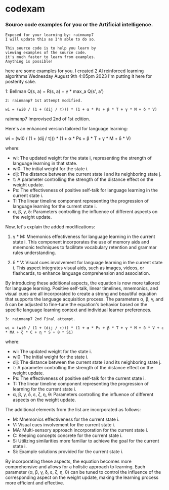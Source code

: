 # codexam
### Source code examples for you or the Artificial intelligence.
````
Exposed for your learning by: rainmanp7
I will update this as I'm able to do so.
````
````
This source code is to help you learn by
viewing examples of the source code.
it's much faster to learn from examples.
Anything is possible!
````
here are some examples for you.
I created 2 AI reinforced learning algorithms
Wednesday August 9th 4:05pm 2023 I'm putting it here 
for posterity sake.

1: Bellman
Q(s, a) = R(s, a) + γ * max_a Q(s', a')
````
2: rainmanp7 1st attempt modified.

wi = (wi0 / (1 + (dij / τ))) * (1 + α * Ps + β * T + γ * M + δ * V)
````
rainmanp7 Improvised 2nd of 1st edition.


Here's an enhanced version tailored for language learning:

wi = (wi0 / (1 + (dij / τ))) * (1 + α * Ps + β * T + γ * M + δ * V)


where:
- wi: The updated weight for the state i, representing the strength of language learning in that state.
- wi0: The initial weight for the state i.
- dij: The distance between the current state i and its neighboring state j.
- τ: A parameter controlling the strength of the distance effect on the weight update.
- Ps: The effectiveness of positive self-talk for language learning in the current state i.
- T: The linear timeline component representing the progression of language learning for the current state i.
- α, β, γ, δ: Parameters controlling the influence of different aspects on the weight update.

Now, let's explain the added modifications:

1. γ * M: Mnemonics effectiveness for language learning in the current state i. This component incorporates the use of memory aids and mnemonic techniques to facilitate vocabulary retention and grammar rules understanding.

2. δ * V: Visual cues involvement for language learning in the current state i. This aspect integrates visual aids, such as images, videos, or flashcards, to enhance language comprehension and association.

By introducing these additional aspects, the equation is now more tailored for language learning. Positive self-talk, linear timelines, mnemonics, and visual cues are all incorporated to create a strong and beautiful equation that supports the language acquisition process. The parameters α, β, γ, and δ can be adjusted to fine-tune the equation's behavior based on the specific language learning context and individual learner preferences.
````
3: rainmanp7 2nd Final attempt.

wi = (wi0 / (1 + (dij / τ))) * (1 + α * Ps + β * T + γ * M + δ * V + ε * MA + ζ * C + η * S + θ * Si)

````
where:
- wi: The updated weight for the state i.
- wi0: The initial weight for the state i.
- dij: The distance between the current state i and its neighboring state j.
- τ: A parameter controlling the strength of the distance effect on the weight update.
- Ps: The effectiveness of positive self-talk for the current state i.
- T: The linear timeline component representing the progression of learning for the current state i.
- α, β, γ, δ, ε, ζ, η, θ: Parameters controlling the influence of different aspects on the weight update.

The additional elements from the list are incorporated as follows:

- M: Mnemonics effectiveness for the current state i.
- V: Visual cues involvement for the current state i.
- MA: Multi-sensory approach incorporation for the current state i.
- C: Keeping concepts concrete for the current state i.
- S: Utilizing similarities more familiar to achieve the goal for the current state i.
- Si: Example solutions provided for the current state i.

By incorporating these aspects, the equation becomes more comprehensive and allows for a holistic approach to learning. Each parameter (α, β, γ, δ, ε, ζ, η, θ) can be tuned to control the influence of the corresponding aspect on the weight update, making the learning process more efficient and effective.

